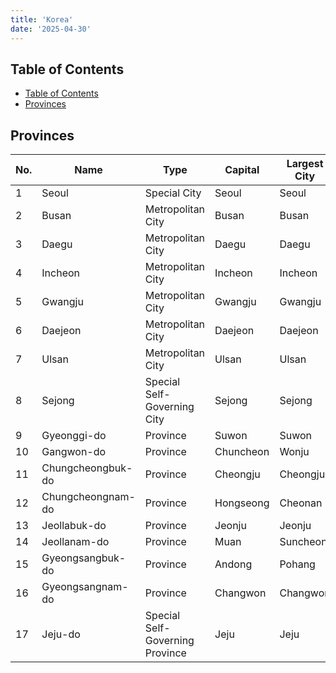 ```yaml
---
title: 'Korea'
date: '2025-04-30'
---
```


## Table of Contents

- [Table of Contents](#table-of-contents)
- [Provinces](#provinces)

## Provinces

| No. | Name              | Type                            | Capital   | Largest City |
| --- | ----------------- | ------------------------------- | --------- | ------------ |
| 1   | Seoul             | Special City                    | Seoul     | Seoul        |
| 2   | Busan             | Metropolitan City               | Busan     | Busan        |
| 3   | Daegu             | Metropolitan City               | Daegu     | Daegu        |
| 4   | Incheon           | Metropolitan City               | Incheon   | Incheon      |
| 5   | Gwangju           | Metropolitan City               | Gwangju   | Gwangju      |
| 6   | Daejeon           | Metropolitan City               | Daejeon   | Daejeon      |
| 7   | Ulsan             | Metropolitan City               | Ulsan     | Ulsan        |
| 8   | Sejong            | Special Self-Governing City     | Sejong    | Sejong       |
| 9   | Gyeonggi-do       | Province                        | Suwon     | Suwon        |
| 10  | Gangwon-do        | Province                        | Chuncheon | Wonju        |
| 11  | Chungcheongbuk-do | Province                        | Cheongju  | Cheongju     |
| 12  | Chungcheongnam-do | Province                        | Hongseong | Cheonan      |
| 13  | Jeollabuk-do      | Province                        | Jeonju    | Jeonju       |
| 14  | Jeollanam-do      | Province                        | Muan      | Suncheon     |
| 15  | Gyeongsangbuk-do  | Province                        | Andong    | Pohang       |
| 16  | Gyeongsangnam-do  | Province                        | Changwon  | Changwon     |
| 17  | Jeju-do           | Special Self-Governing Province | Jeju      | Jeju         |
